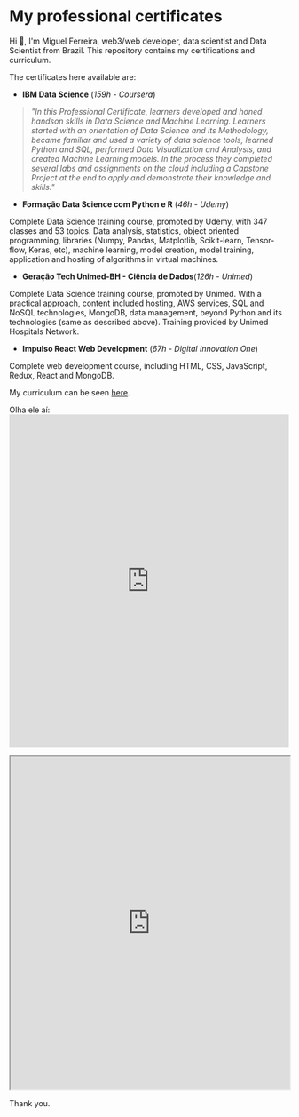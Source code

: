 # My professional certificates

Hi :wave:, I'm Miguel Ferreira, web3/web developer, data scientist and Data Scientist from Brazil. This repository contains my certifications and curriculum.

The certificates here available are:
- **IBM Data Science** (*159h - Coursera*)
  
>*"In this Professional Certificate, learners developed and honed handson skills in Data Science and Machine Learning. Learners started with an orientation of Data Science and its Methodology, became familiar and used a variety of data science tools, learned Python and SQL, performed Data Visualization and Analysis, and created Machine Learning models. In the process they completed several labs and assignments on the cloud including a Capstone Project at the end to apply and demonstrate their knowledge and skills."*

- **Formação Data Science com Python e R** (*46h - Udemy*)

Complete Data Science training course, promoted by Udemy, with 347 classes and 53 topics. Data analysis, statistics, object oriented programming, libraries (Numpy, Pandas, Matplotlib, Scikit-learn, Tensor-flow, Keras, etc), machine learning, model creation, model training, application and hosting of algorithms in virtual machines.

- **Geração Tech Unimed-BH - Ciência de Dados**(*126h - Unimed*)

Complete Data Science training course, promoted by Unimed. With a practical approach, content included hosting, AWS services, SQL and NoSQL technologies, MongoDB, data management, beyond Python and its technologies (same as described above). Training provided by Unimed Hospitals Network.

- **Impulso React Web Development** (*67h - Digital Innovation One*)

Complete web development course, including HTML, CSS, JavaScript, Redux, React and MongoDB. 

My curriculum can be seen [here](https://github.com/miguelrferreiraf/certificates/blob/5ceb8680c1ef61528a570ac20f65e3d1c8393363/Curr%C3%ADculos/novos%20curriculos%20-%2023-05-2025/web3_curriculum_eng.pdf). 

Olha ele aí: <embed src="https://github.com/miguelrferreiraf/certificates/blob/5ceb8680c1ef61528a570ac20f65e3d1c8393363/Curr%C3%ADculos/novos%20curriculos%20-%2023-05-2025/web3_curriculum_eng.pdf" type="application/pdf" width="100%" height="600px" />

<iframe src="https://github.com/miguelrferreiraf/certificates/blob/5ceb8680c1ef61528a570ac20f65e3d1c8393363/Curr%C3%ADculos/novos%20curriculos%20-%2023-05-2025/web3_curriculum_eng.pdf" width="100%" height="600px"></iframe>

<object data="https://github.com/miguelrferreiraf/certificates/blob/5ceb8680c1ef61528a570ac20f65e3d1c8393363/Curr%C3%ADculos/novos%20curriculos%20-%2023-05-2025/web3_curriculum_eng.pdf" type="application/pdf" width="100%" height="600px"></object>




Thank you.


